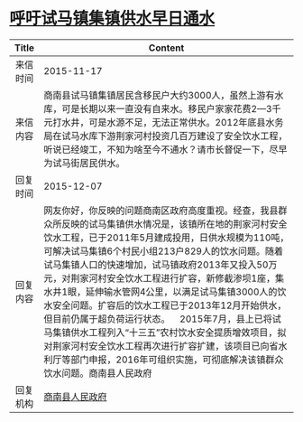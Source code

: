 # <a href="http://www.shangluo.gov.cn/zmhd/ldxxxx.jsp?urltype=leadermail.LeaderMailContentUrl&wbtreeid=1112&leadermailid=3408">呼吁试马镇集镇供水早日通水</a>
|Title|Content|
|:---:|---|
|来信时间|2015-11-17|
|来信内容|商南县试马镇集镇居民含移民户大约3000人，虽然上游有水库，可是长期以来一直没有自来水。移民户家家花费2—3千元打水井，可是水源不足，无法正常供水。2012年底县水务局在试马水库下游荆家河村投资几百万建设了安全饮水工程，听说已经竣工，不知为啥至今不通水？请市长督促一下，尽早为试马街居民供水。|
|回复时间|2015-12-07|
|回复内容|网友你好，你反映的问题商南区政府高度重视。经查，我县群众所反映的试马集镇供水情况是，该镇所在地的荆家河村安全饮水工程，已于2011年5月建成投用，日供水规模为110吨，可解决试马集镇6个村民小组213户829人的饮水问题。随着试马集镇人口的快速增加，试马镇政府2013年又投入50万元，对荆家河村安全饮水工程进行扩容，新修截渗坝1座，集水井1眼，延伸输水管网4公里，以满足试马集镇3000人的饮水安全问题。扩容后的饮水工程已于2013年12月开始供水，但目前仍属于超负荷运行状态。    2015年7月，县上已将试马集镇供水工程列入“十三五”农村饮水安全提质增效项目，拟对荆家河村安全饮水工程再次进行扩容扩建，该项目已向省水利厅等部门申报，2016年可组织实施，可彻底解决该镇群众饮水问题。商南县人民政府|
|回复机构|<a href="../../categories/agencies/商南县人民政府.md">商南县人民政府</a>|
